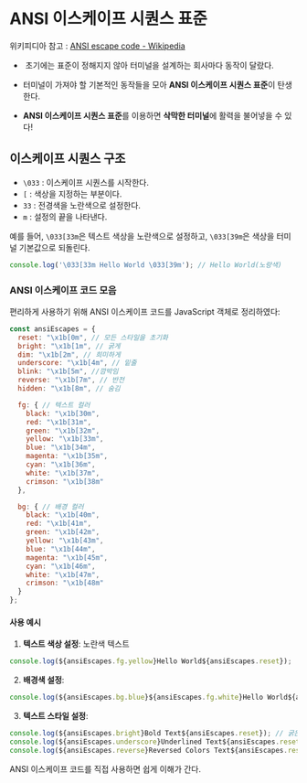 # ANSI 이스케이프 시퀀스 표준

위키피디아 참고 : [ANSI escape code - Wikipedia](https://en.wikipedia.org/wiki/ANSI_escape_code)

-  초기에는 표준이 정해지지 않아 터미널을 설계하는 회사마다 동작이 달랐다.
  
- 터미널이 가져야 할 기본적인 동작들을 모아 **ANSI 이스케이프 시퀀스 표준**이 탄생한다.
  
- **ANSI 이스케이프 시퀀스 표준**를 이용하면 **삭막한 터미널**에 활력을 불어넣을 수 있다!
  

## 이스케이프 시퀀스 구조

- `\033` : 이스케이프 시퀀스를 시작한다.
- `[` : 색상을 지정하는 부분이다.
- `33` : 전경색을 노란색으로 설정한다.
- `m` : 설정의 끝을 나타낸다.

예를 들어, `\033[33m`은 텍스트 색상을 노란색으로 설정하고, `\033[39m`은 색상을 터미널 기본값으로 되돌린다.

```js
console.log('\033[33m Hello World \033[39m'); // Hello World(노랑색)
```

### ANSI 이스케이프 코드 모음

편리하게 사용하기 위해 ANSI 이스케이프 코드를 JavaScript 객체로 정리하였다:

```js
const ansiEscapes = {
  reset: "\x1b[0m", // 모든 스타일을 초기화
  bright: "\x1b[1m", // 굵게
  dim: "\x1b[2m", // 희미하게
  underscore: "\x1b[4m", // 밑줄
  blink: "\x1b[5m", //깜박임
  reverse: "\x1b[7m", // 반전
  hidden: "\x1b[8m", // 숨김

  fg: { // 텍스트 컬러
    black: "\x1b[30m",
    red: "\x1b[31m",
    green: "\x1b[32m",
    yellow: "\x1b[33m",
    blue: "\x1b[34m",
    magenta: "\x1b[35m",
    cyan: "\x1b[36m",
    white: "\x1b[37m",
    crimson: "\x1b[38m"
  },

  bg: { // 배경 컬러
    black: "\x1b[40m",
    red: "\x1b[41m",
    green: "\x1b[42m",
    yellow: "\x1b[43m",
    blue: "\x1b[44m",
    magenta: "\x1b[45m",
    cyan: "\x1b[46m",
    white: "\x1b[47m",
    crimson: "\x1b[48m"
  }
};
```

#### 사용 예시

1. **텍스트 색상 설정**: 노란색 텍스트
  
  ```js
  console.log(${ansiEscapes.fg.yellow}Hello World${ansiEscapes.reset});
  ```
  
2. **배경색 설정**:
  
  ```js
  console.log(${ansiEscapes.bg.blue}${ansiEscapes.fg.white}Hello World${ansiEscapes.reset});
  ```
  
3. **텍스트 스타일 설정**:
  
  ```js
  console.log(${ansiEscapes.bright}Bold Text${ansiEscapes.reset}); // 굵은 텍스트
  console.log(${ansiEscapes.underscore}Underlined Text${ansiEscapes.reset}); // 밑줄 텍스트
  console.log(${ansiEscapes.reverse}Reversed Colors Text${ansiEscapes.reset}); // 반전된 색상
  ```
  
  ANSI 이스케이프 코드를 직접 사용하면 쉽게 이해가 간다.